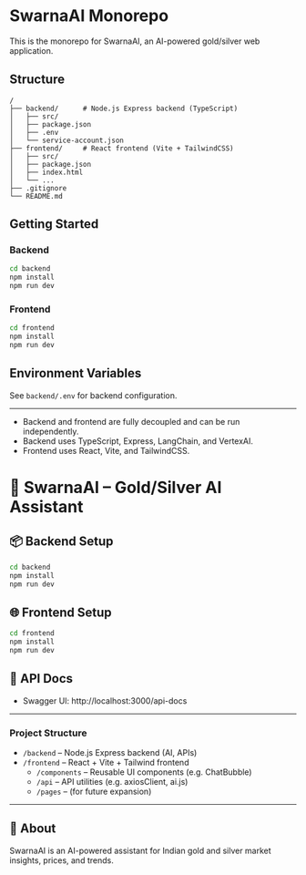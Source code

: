 # SwarnaAI Monorepo

This is the monorepo for SwarnaAI, an AI-powered gold/silver web application.

## Structure

```
/
├── backend/      # Node.js Express backend (TypeScript)
│   ├── src/
│   ├── package.json
│   ├── .env
│   └── service-account.json
├── frontend/     # React frontend (Vite + TailwindCSS)
│   ├── src/
│   ├── package.json
│   ├── index.html
│   └── ...
├── .gitignore
└── README.md
```

## Getting Started

### Backend
```bash
cd backend
npm install
npm run dev
```

### Frontend
```bash
cd frontend
npm install
npm run dev
```

## Environment Variables
See `backend/.env` for backend configuration.

---

- Backend and frontend are fully decoupled and can be run independently.
- Backend uses TypeScript, Express, LangChain, and VertexAI.
- Frontend uses React, Vite, and TailwindCSS.

# 🚀 SwarnaAI – Gold/Silver AI Assistant

## 📦 Backend Setup
```bash
cd backend
npm install
npm run dev
```

## 🌐 Frontend Setup
```bash
cd frontend
npm install
npm run dev
```

## 📡 API Docs
- Swagger UI: http://localhost:3000/api-docs

---

### Project Structure

- `/backend` – Node.js Express backend (AI, APIs)
- `/frontend` – React + Vite + Tailwind frontend
  - `/components` – Reusable UI components (e.g. ChatBubble)
  - `/api` – API utilities (e.g. axiosClient, ai.js)
  - `/pages` – (for future expansion)

---

## 🤖 About
SwarnaAI is an AI-powered assistant for Indian gold and silver market insights, prices, and trends.
